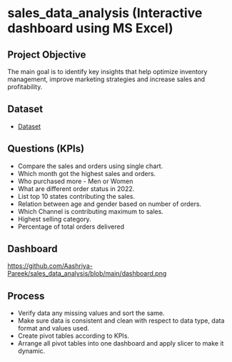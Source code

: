 # sales_data_analysis (Interactive dashboard using MS Excel)
## Project Objective 
The main goal is to identify key insights that help optimize inventory management, improve marketing strategies and increase sales and profitability. 

## Dataset 
- <a href= "https://github.com/Aashriya-Pareek/sales_data_analysis/blob/main/Vrinda%20Store%20Data%20Analysis.csv">Dataset</a>

## Questions (KPIs)
- Compare the sales and orders using single chart.
- Which month got the highest sales and orders.
- Who purchased more - Men or Women
- What are different order status in 2022.
- List top 10 states contributing the sales.
- Relation between age and gender based on number of orders.
- Which Channel is contributing maximum to sales.
- Highest selling category.
- Percentage of total orders delivered

## Dashboard
https://github.com/Aashriya-Pareek/sales_data_analysis/blob/main/dashboard.png

## Process
- Verify data any missing values and sort the same.
- Make sure data is consistent and clean with respect to data type, data format and values used.
- Create pivot tables according to KPIs.
- Arrange all pivot tables into one dashboard and apply slicer to make it dynamic.
